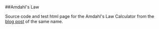 
##Amdahl's Law

Source code and test html page for the Amdahl's Law Calculator from the [blog post](http://www.julianbrowne.com/article/viewer/amdahls-law) of the same name.

